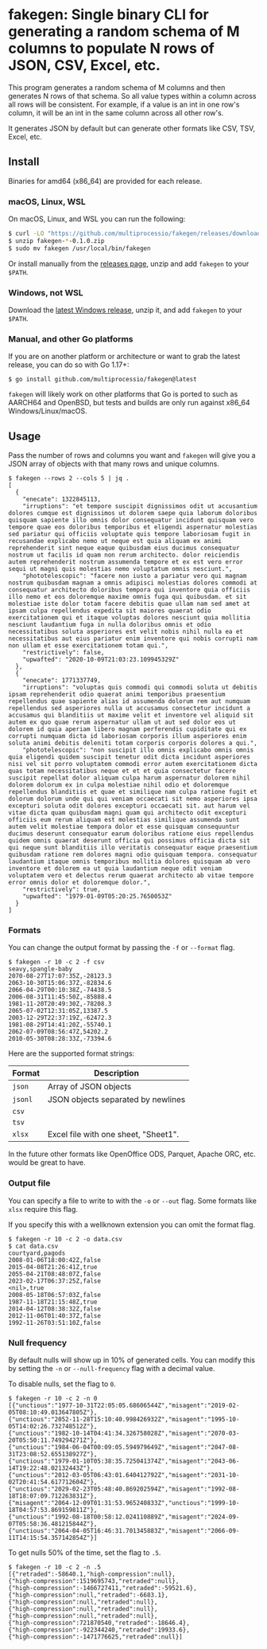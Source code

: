 # fakegen: Single binary CLI for generating a random schema of M columns to populate N rows of JSON, CSV, Excel, etc.

This program generates a random schema of M columns and then generates
N rows of that schema. So all value types within a column across all
rows will be consistent. For example, if a value is an int in one
row's column, it will be an int in the same column across all other
row's.

It generates JSON by default but can generate other formats like CSV,
TSV, Excel, etc.

## Install

Binaries for amd64 (x86_64) are provided for each release.

### macOS, Linux, WSL

On macOS, Linux, and WSL you can run the following:

```bash
$ curl -LO "https://github.com/multiprocessio/fakegen/releases/download/0.1.0/fakegen-$(uname -s | awk '{ print tolower($0) }')-x64-0.1.0.zip"
$ unzip fakegen-*-0.1.0.zip
$ sudo mv fakegen /usr/local/bin/fakegen
```

Or install manually from the [releases
page](https://github.com/multiprocessio/fakegen/releases), unzip and add
`fakegen` to your `$PATH`.

### Windows, not WSL

Download the [latest Windows
release](https://github.com/multiprocessio/fakegen/releases), unzip it,
and add `fakegen` to your `$PATH`.

### Manual, and other Go platforms

If you are on another platform or architecture or want to grab the
latest release, you can do so with Go 1.17+:

```
$ go install github.com/multiprocessio/fakegen@latest
```

`fakegen` will likely work on other platforms that Go is ported to such as
AARCH64 and OpenBSD, but tests and builds are only run against x86_64
Windows/Linux/macOS.

## Usage

Pass the number of rows and columns you want and `fakegen` will give
you a JSON array of objects with that many rows and unique columns.

```
$ fakegen --rows 2 --cols 5 | jq .
[
  {
    "enecate": 1322845113,
    "irruptions": "et tempore suscipit dignissimos odit ut accusantium dolores cumque est dignissimos ut dolorem saepe quia laborum doloribus quisquam sapiente illo omnis dolor consequatur incidunt quisquam vero tempore quae eos doloribus temporibus et eligendi aspernatur molestias sed pariatur qui officiis voluptate quis tempore laboriosam fugit in recusandae explicabo nemo ut neque est quia aliquam ex animi reprehenderit sint neque eaque quibusdam eius ducimus consequatur nostrum ut facilis id quam non rerum architecto. dolor reiciendis autem reprehenderit nostrum assumenda tempore et ex est vero error sequi ut magni quis molestias nemo voluptatum omnis nesciunt.",
    "phototelescopic": "facere non iusto a pariatur vero qui magnam nostrum quibusdam magnam a omnis adipisci molestias dolores commodi at consequatur architecto doloribus tempora qui inventore quia officiis illo nemo et eos doloremque maxime omnis fuga qui quibusdam. et sit molestiae iste dolor totam facere debitis quae ullam nam sed amet at ipsam culpa repellendus expedita sit maiores quaerat odio exercitationem qui et itaque voluptas dolores nesciunt quia mollitia nesciunt laudantium fuga in nulla doloribus omnis et odio necessitatibus soluta asperiores est velit nobis nihil nulla ea et necessitatibus aut eius pariatur enim inventore qui nobis corrupti nam non ullam et esse exercitationem totam qui.",
    "restrictively": false,
    "upwafted": "2020-10-09T21:03:23.109945329Z"
  },
  {
    "enecate": 1771337749,
    "irruptions": "voluptas quis commodi qui commodi soluta ut debitis ipsam reprehenderit odio quaerat animi temporibus praesentium repellendus quae sapiente alias id assumenda dolorum rem aut numquam repellendus sed asperiores nulla ut accusamus consectetur incidunt a accusamus qui blanditiis ut maxime velit et inventore vel aliquid sit autem ex quo quae rerum aspernatur ullam ut aut sed dolor eos ut dolorem id quia aperiam libero magnam perferendis cupiditate qui ex corrupti numquam dicta id laboriosam corporis illum asperiores enim soluta animi debitis deleniti totam corporis corporis dolores a qui.",
    "phototelescopic": "non suscipit illo omnis explicabo omnis omnis quia eligendi quidem suscipit tenetur odit dicta incidunt asperiores nisi vel sit porro voluptatem commodi error autem exercitationem dicta quas totam necessitatibus neque et et et quia consectetur facere suscipit repellat dolor aliquam culpa harum aspernatur dolorem nihil dolorem dolorum ex in culpa molestiae nihil odio et doloremque repellendus blanditiis et quae et similique nam culpa ratione fugit et dolorum dolorum unde qui qui veniam occaecati sit nemo asperiores ipsa excepturi soluta odit dolores excepturi occaecati sit. aut harum vel vitae dicta quam quibusdam magni quam qui architecto odit excepturi officiis eum rerum aliquam est molestias similique assumenda sunt autem velit molestiae tempora dolor et esse quisquam consequuntur ducimus deserunt consequatur earum doloribus ratione eius repellendus quidem omnis quaerat deserunt officia qui possimus officia dicta sit qui neque sunt blanditiis illo veritatis consequatur eaque praesentium quibusdam ratione rem dolores magni odio quisquam tempora. consequatur laudantium itaque omnis temporibus mollitia dolores quisquam ab vero inventore et dolorem ea ut quia laudantium neque odit veniam voluptatem vero et delectus rerum quaerat architecto ab vitae tempore error omnis dolor et doloremque dolor.",
    "restrictively": true,
    "upwafted": "1979-01-09T05:20:25.7650053Z"
  }
]
```

### Formats

You can change the output format by passing the `-f` or `--format` flag.

```
$ fakegen -r 10 -c 2 -f csv
seavy,spangle-baby
2070-08-27T17:07:35Z,-28123.3
2063-10-30T15:06:37Z,-82834.6
2066-04-29T00:10:38Z,-74438.5
2006-08-31T11:45:50Z,-85888.4
1981-11-20T20:49:30Z,-78208.3
2065-07-02T12:31:05Z,13387.5
2003-12-29T22:37:19Z,-62472.3
1981-08-29T14:41:20Z,-55740.1
2062-07-09T08:56:47Z,54202.2
2010-05-30T08:28:33Z,-73394.6
```

Here are the supported format strings:

| Format | Description |
|--------|--------------|
| `json`   | Array of JSON objects             |
| `jsonl` | JSON objects separated by newlines |
| `csv` | |
| `tsv` | |
| `xlsx` | Excel file with one sheet, "Sheet1". |

In the future other formats like OpenOffice ODS, Parquet, Apache ORC,
etc. would be great to have.

### Output file

You can specify a file to write to with the `-o` or `--out` flag. Some
formats like `xlsx` require this flag.

If you specify this with a wellknown extension you can omit the format
flag.

```
$ fakegen -r 10 -c 2 -o data.csv
$ cat data.csv
courtyard,pagods
2008-01-06T18:00:42Z,false
2015-04-08T21:26:41Z,true
2055-04-21T08:48:07Z,false
2023-02-17T06:37:25Z,false
<nil>,true
2008-05-18T06:57:03Z,false
1987-11-18T21:15:48Z,true
2014-04-12T08:38:32Z,false
2012-11-06T01:40:37Z,false
1992-11-26T03:51:10Z,false
```

### Null frequency

By default nulls will show up in 10% of generated cells. You can
modify this by setting the `-n` or `--null-frequency` flag with a
decimal value.

To disable nulls, set the flag to `0`.

```
$ fakegen -r 10 -c 2 -n 0
[{"unctious":"1977-10-31T22:05:05.68606544Z","misagent":"2019-02-05T08:10:49.013647805Z"},
{"unctious":"2052-11-28T15:10:40.998426932Z","misagent":"1995-10-05T14:02:26.732748512Z"},
{"unctious":"1982-10-14T04:41:34.326758028Z","misagent":"2070-03-20T05:50:11.749294271Z"},
{"unctious":"1984-06-04T00:09:05.594979649Z","misagent":"2047-08-31T23:08:52.655138927Z"},
{"unctious":"1979-01-10T05:38:35.725041374Z","misagent":"2043-06-14T19:22:48.02132443Z"},
{"unctious":"2012-03-05T06:43:01.640412792Z","misagent":"2031-10-02T20:41:54.617712604Z"},
{"unctious":"2029-02-23T05:48:40.869202594Z","misagent":"1992-08-18T18:07:09.712263831Z"},
{"misagent":"2064-12-09T01:31:53.965240833Z","unctious":"1999-10-18T04:57:53.869159811Z"},
{"unctious":"1992-08-18T00:58:12.024110889Z","misagent":"2024-09-07T05:58:36.481215844Z"},
{"unctious":"2064-04-05T16:46:31.701345883Z","misagent":"2066-09-11T14:15:54.357142854Z"}]
```

To get nulls 50% of the time, set the flag to `.5`.

```
$ fakegen -r 10 -c 2 -n .5
[{"retraded":-58640.1,"high-compression":null},
{"high-compression":1519695743,"retraded":null},
{"high-compression":-1466727411,"retraded":-59521.6},
{"high-compression":null,"retraded":-6683.1},
{"high-compression":null,"retraded":null},
{"high-compression":null,"retraded":null},
{"high-compression":null,"retraded":null},
{"high-compression":721870540,"retraded":-18646.4},
{"high-compression":-922344240,"retraded":19933.6},
{"high-compression":-1471776625,"retraded":null}]
```
